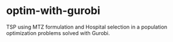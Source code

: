 # optim-with-gurobi
TSP using MTZ formulation and Hospital selection in a population optimization problems solved with Gurobi.
